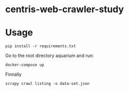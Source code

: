 # centris-web-crawler-study

# Usage
````
pip install -r requirements.txt 
````
Go to the root directory aquarium and run:

````
docker-compose up 
````

Finnally
````
scrapy crawl listing -o data-set.json
````
